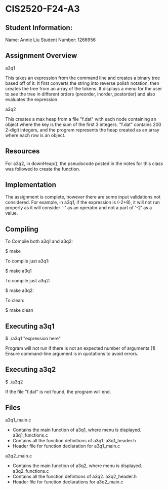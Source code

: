 # CIS2520-F24-A3 

## Student Information:
Name: Annie Liu
Student Number: 1266956

## Assignment Overview
a3q1

This takes an expression from the command line and creates a binary tree 
based off of it. It first converts the string into reverse polish notation,
then creates the tree from an array of the tokens. It displays a menu for
the user to see the tree in different orders (preorder, inorder, postorder)
and also evaluates the expression.

a3q2

This creates a max heap from a file "f.dat" with each node containing an
object where the key is the sum of the first 3 integers. "f.dat" contains 
200 2-digit integers, and the program represents the heap created as an array
where each row is an object. 

## Resources 
For a3q2, in downHeap(), the pseudocode posted in the notes for this class 
was followed to create the function. 

## Implementation
The assignment is complete, however there are some input validations not considered.
For example, in a3q1, if the expression is (-2+8), it will not run properly
as it will consider '-' as an operator and not a part of '-2' as a value. 

## Compiling
To Compile both a3q1 and a3q2:

$ make

To compile just a3q1:

$ make a3q1

To compile just a3q2:

$ make a3q2:

To clean:

$ make clean

## Executing a3q1
$ ./a3q1 "expression here"

Program will not run if there is not an expected number of arguments (1)
Ensure command-line argument is in quotations to avoid errors. 

## Executing a3q2
$ ./a3q2

If the file "f.dat" is not found, the program will end. 

## Files
a3q1_main.c
- Contains the main function of a3q1, where menu is displayed. 
a3q1_functions.c 
- Contains all the function definitions of a3q1.
a3q1_header.h 
- Header file for function declaration for a3q1_main.c

a3q2_main.c 
- Contains the main function of a3q2, where menu is displayed. 
a3q2_functions.c 
- Contains all the function defintions of a3q2.
a3q2_header.h 
- Header file for function declarations for a3q2_main.c

